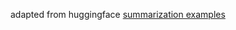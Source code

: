 adapted from huggingface [summarization examples](https://github.com/huggingface/transformers/tree/0ae96ff8a7e2d371242452d81bee85da8df202f5/examples/summarization/bart)